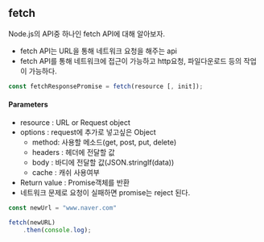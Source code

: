 ## fetch
Node.js의 API중 하나인 fetch API에 대해 알아보자.<br>
- fetch API는 URL을 통해 네트워크 요청을 해주는 api<br>
- fetch API를 통해 네트워크에 접근이 가능하고 http요청, 파일다운로드 등의 작업이 가능하다.

~~~javascript
const fetchResponsePromise = fetch(resource [, init]);
~~~

#### Parameters

- resource : URL or Request object
- options : request에 추가로 넣고싶은 Object
  - method: 사용할 메소드(get, post, put, delete)
  - headers : 헤더에 전달할 값
  - body : 바디에 전달할 값(JSON.stringIf(data))
  - cache : 캐쉬 사용여부
- Return value : Promise객체를 반환
- 네트워크 문제로 요청이 실패하면 promise는 reject 된다.

~~~javascript
const newUrl = "www.naver.com"

fetch(newURL)
    .then(console.log);
~~~